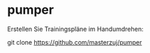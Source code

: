 # pumper


Erstellen Sie Trainingspläne im Handumdrehen:

git clone https://github.com/masterzuj/pumper
